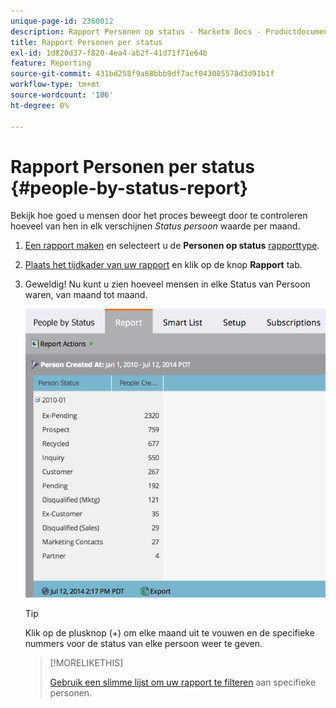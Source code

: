 ```yaml
---
unique-page-id: 2360012
description: Rapport Personen op status - Marketo Docs - Productdocumentatie
title: Rapport Personen per status
exl-id: 1d820d37-f820-4ea4-ab2f-41d71f71e64b
feature: Reporting
source-git-commit: 431bd258f9a68bbb9df7acf043085578d3d91b1f
workflow-type: tm+mt
source-wordcount: '106'
ht-degree: 0%

---
```


# Rapport Personen per status {#people-by-status-report}

Bekijk hoe goed u mensen door het proces beweegt door te controleren hoeveel van hen in elk verschijnen _Status persoon_ waarde per maand.

1. [Een rapport maken](/help/marketo/product-docs/reporting/basic-reporting/creating-reports/create-a-report-in-a-program.md) en selecteert u de **Personen op status** [rapporttype](/help/marketo/product-docs/reporting/basic-reporting/report-types/report-type-overview.md).

1. [Plaats het tijdkader van uw rapport](/help/marketo/product-docs/reporting/basic-reporting/editing-reports/change-a-report-time-frame.md) en klik op de knop **Rapport** tab.

1. Geweldig! Nu kunt u zien hoeveel mensen in elke Status van Persoon waren, van maand tot maand.

   ![](assets/image2017-3-27-11-3a17-3a4.png)

   >[!TIP]
   >
   >Klik op de plusknop (+) om elke maand uit te vouwen en de specifieke nummers voor de status van elke persoon weer te geven.

   >[!MORELIKETHIS]
   >
   >[Gebruik een slimme lijst om uw rapport te filteren](/help/marketo/product-docs/reporting/basic-reporting/editing-reports/filter-people-in-a-report-with-a-smart-list.md) aan specifieke personen.
